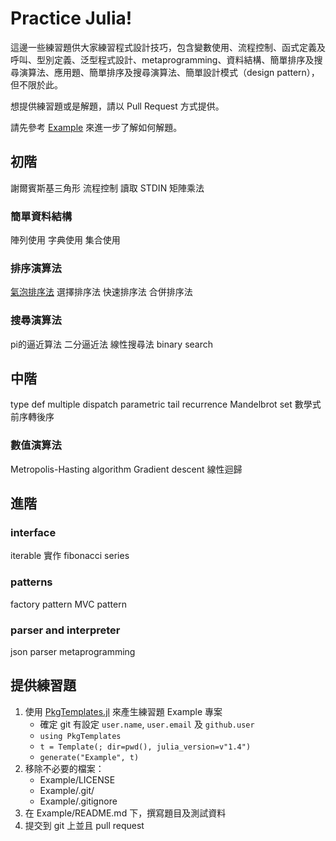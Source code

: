 # Practice Julia!

這邊一些練習題供大家練習程式設計技巧，包含變數使用、流程控制、函式定義及呼叫、型別定義、泛型程式設計、metaprogramming、資料結構、簡單排序及搜尋演算法、應用題、簡單排序及搜尋演算法、簡單設計模式（design pattern），但不限於此。

想提供練習題或是解題，請以 Pull Request 方式提供。

請先參考 [Example](Example/) 來進一步了解如何解題。

## 初階


謝爾賓斯基三角形
流程控制
讀取 STDIN
矩陣乘法

### 簡單資料結構

陣列使用
字典使用
集合使用

### 排序演算法

[氣泡排序法](BubbleSort/)
選擇排序法
快速排序法
合併排序法

### 搜尋演算法

pi的逼近算法
二分逼近法
線性搜尋法
binary search

## 中階

type def
multiple dispatch
parametric
tail recurrence
Mandelbrot set
數學式前序轉後序

### 數值演算法

Metropolis-Hasting algorithm
Gradient descent
線性迴歸

## 進階

### interface

iterable 實作 fibonacci series


### patterns

factory pattern
MVC pattern

### parser and interpreter

json parser
metaprogramming

## 提供練習題

1. 使用 [PkgTemplates.jl](https://invenia.github.io/PkgTemplates.jl/stable/) 來產生練習題 Example 專案
    * 確定 git 有設定 `user.name`, `user.email` 及 `github.user`
    * `using PkgTemplates`
    * `t = Template(; dir=pwd(), julia_version=v"1.4")`
    * `generate("Example", t)`
2. 移除不必要的檔案：
    * Example/LICENSE
    * Example/.git/
    * Example/.gitignore
3. 在 Example/README.md 下，撰寫題目及測試資料
4. 提交到 git 上並且 pull request

